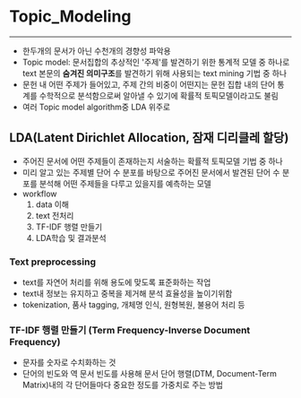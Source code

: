 # Topic_Modeling
-------------------------------

- 한두개의 문서가 아닌 수천개의 경향성 파악용
- Topic model: 문서집합의 추상적인 '주제'를 발견하기 위한 통계적 모델 중 하나로 </br>
text 본문의 **숨겨진 의미구조**를 발견하기 위해 사용되는 text mining 기법 중 하나
- 문헌 내 어떤 주제가 들어있고, 주제 간의 비중이 어떤지는 문헌 집합 내의 단어 통계를 수학적으로 분석함으로써 알아낼 수 있기에 확률적 토픽모델이라고도 불림
- 여러 Topic model algorithm중 LDA 위주로 

## LDA(Latent Dirichlet Allocation, 잠재 디리클레 할당)
- 주어진 문서에 어떤 주제들이 존재하는지 서술하는 확률적 토픽모델 기법 중 하나
- 미리 알고 있는 주제별 단어 수 분포를 바탕으로 주어진 문서에서 발견된 단어 수 분포를 분석해 어떤 주제들을 다루고 있을지를 예측하는 모델
- workflow </br>
  1. data 이해
  2. text 전처리
  3. TF-IDF 행렬 만들기
  4. LDA학습 및 결과분석
  
### Text preprocessing
- text를 자연어 처리를 위해 용도에 맞도록 표준화하는 작업
- text내 정보는 유지하고 중복을 제거해 분석 효율성을 높이기위함
- tokenization, 품사 tagging, 개체명 인식, 원형복원, 불용어 처리 등

### TF-IDF 행렬 만들기 (Term Frequency-Inverse Document Frequency)
- 문자를 숫자로 수치화하는 것
- 단어의 빈도와 역 문서 빈도를 사용해 문서 단어 행렬(DTM, Document-Term Matrix)내의 각 단어들마다 중요한 정도를 가중치로 주는 방법
